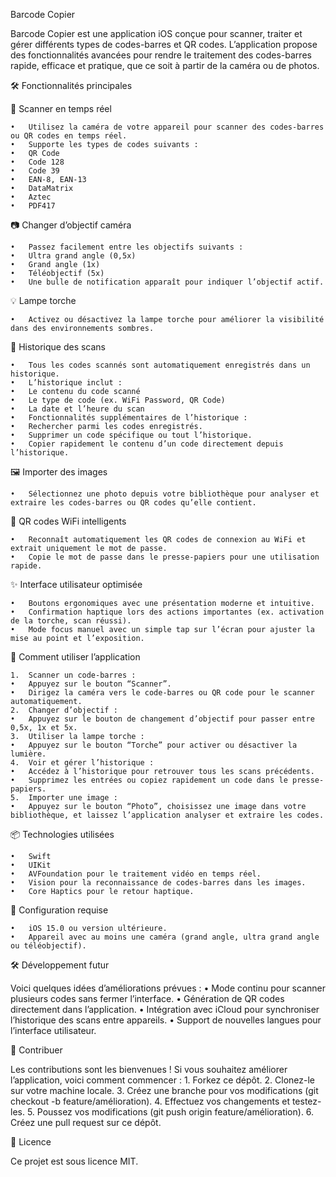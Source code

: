 Barcode Copier

Barcode Copier est une application iOS conçue pour scanner, traiter et gérer différents types de codes-barres et QR codes. L’application propose des fonctionnalités avancées pour rendre le traitement des codes-barres rapide, efficace et pratique, que ce soit à partir de la caméra ou de photos.

🛠 Fonctionnalités principales

🚀 Scanner en temps réel

	•	Utilisez la caméra de votre appareil pour scanner des codes-barres ou QR codes en temps réel.
	•	Supporte les types de codes suivants :
	•	QR Code
	•	Code 128
	•	Code 39
	•	EAN-8, EAN-13
	•	DataMatrix
	•	Aztec
	•	PDF417

📷 Changer d’objectif caméra

	•	Passez facilement entre les objectifs suivants :
	•	Ultra grand angle (0,5x)
	•	Grand angle (1x)
	•	Téléobjectif (5x)
	•	Une bulle de notification apparaît pour indiquer l’objectif actif.

💡 Lampe torche

	•	Activez ou désactivez la lampe torche pour améliorer la visibilité dans des environnements sombres.

📜 Historique des scans

	•	Tous les codes scannés sont automatiquement enregistrés dans un historique.
	•	L’historique inclut :
	•	Le contenu du code scanné
	•	Le type de code (ex. WiFi Password, QR Code)
	•	La date et l’heure du scan
	•	Fonctionnalités supplémentaires de l’historique :
	•	Rechercher parmi les codes enregistrés.
	•	Supprimer un code spécifique ou tout l’historique.
	•	Copier rapidement le contenu d’un code directement depuis l’historique.

🖼 Importer des images

	•	Sélectionnez une photo depuis votre bibliothèque pour analyser et extraire les codes-barres ou QR codes qu’elle contient.

🛜 QR codes WiFi intelligents

	•	Reconnaît automatiquement les QR codes de connexion au WiFi et extrait uniquement le mot de passe.
	•	Copie le mot de passe dans le presse-papiers pour une utilisation rapide.

✨ Interface utilisateur optimisée

	•	Boutons ergonomiques avec une présentation moderne et intuitive.
	•	Confirmation haptique lors des actions importantes (ex. activation de la torche, scan réussi).
	•	Mode focus manuel avec un simple tap sur l’écran pour ajuster la mise au point et l’exposition.

🎯 Comment utiliser l’application

	1.	Scanner un code-barres :
	•	Appuyez sur le bouton “Scanner”.
	•	Dirigez la caméra vers le code-barres ou QR code pour le scanner automatiquement.
	2.	Changer d’objectif :
	•	Appuyez sur le bouton de changement d’objectif pour passer entre 0,5x, 1x et 5x.
	3.	Utiliser la lampe torche :
	•	Appuyez sur le bouton “Torche” pour activer ou désactiver la lumière.
	4.	Voir et gérer l’historique :
	•	Accédez à l’historique pour retrouver tous les scans précédents.
	•	Supprimez les entrées ou copiez rapidement un code dans le presse-papiers.
	5.	Importer une image :
	•	Appuyez sur le bouton “Photo”, choisissez une image dans votre bibliothèque, et laissez l’application analyser et extraire les codes.

📦 Technologies utilisées

	•	Swift
	•	UIKit
	•	AVFoundation pour le traitement vidéo en temps réel.
	•	Vision pour la reconnaissance de codes-barres dans les images.
	•	Core Haptics pour le retour haptique.

🔧 Configuration requise

	•	iOS 15.0 ou version ultérieure.
	•	Appareil avec au moins une caméra (grand angle, ultra grand angle ou téléobjectif).

🛠 Développement futur

Voici quelques idées d’améliorations prévues :
	•	Mode continu pour scanner plusieurs codes sans fermer l’interface.
	•	Génération de QR codes directement dans l’application.
	•	Intégration avec iCloud pour synchroniser l’historique des scans entre appareils.
	•	Support de nouvelles langues pour l’interface utilisateur.

🤝 Contribuer

Les contributions sont les bienvenues ! Si vous souhaitez améliorer l’application, voici comment commencer :
	1.	Forkez ce dépôt.
	2.	Clonez-le sur votre machine locale.
	3.	Créez une branche pour vos modifications (git checkout -b feature/amélioration).
	4.	Effectuez vos changements et testez-les.
	5.	Poussez vos modifications (git push origin feature/amélioration).
	6.	Créez une pull request sur ce dépôt.

📄 Licence

Ce projet est sous licence MIT.
